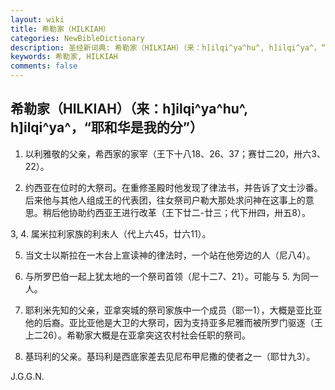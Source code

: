 ```yaml
---
layout: wiki
title: 希勒家（HILKIAH）
categories: NewBibleDictionary
description: 圣经新词典: 希勒家（HILKIAH）（来：h]ilqi^ya^hu^, h]ilqi^ya^，“耶和华是我的分”）
keywords: 希勒家, HILKIAH
comments: false
---
```


## 希勒家（HILKIAH）（来：h]ilqi^ya^hu^, h]ilqi^ya^，“耶和华是我的分”）

1. 以利雅敬的父亲，希西家的家宰（王下十八18、26、37；赛廿二20，卅六3、22）。

2. 约西亚在位时的大祭司。在重修圣殿时他发现了律法书，并告诉了文士沙番。后来他与其他人组成王的代表团，往女祭司户勒大那处求问神在这事上的意思。稍后他协助约西亚王进行改革（王下廿二-廿三；代下卅四，卅五8）。

3, 4. 属米拉利家族的利未人（代上六45，廿六11）。

5. 当文士以斯拉在一木台上宣读神的律法时，一个站在他旁边的人（尼八4）。

6. 与所罗巴伯一起上犹太地的一个祭司首领（尼十二7、21）。可能与 5. 为同一人。

7. 耶利米先知的父亲，亚拿突城的祭司家族中一个成员（耶一1），大概是亚比亚他的后裔。亚比亚他是大卫的大祭司，因为支持亚多尼雅而被所罗门驱逐（王上二26）。希勒家大概是在亚拿突这农村社会任职的祭司。

8. 基玛利的父亲。基玛利是西底家差去见尼布甲尼撒的使者之一（耶廿九3）。

J.G.G.N.








